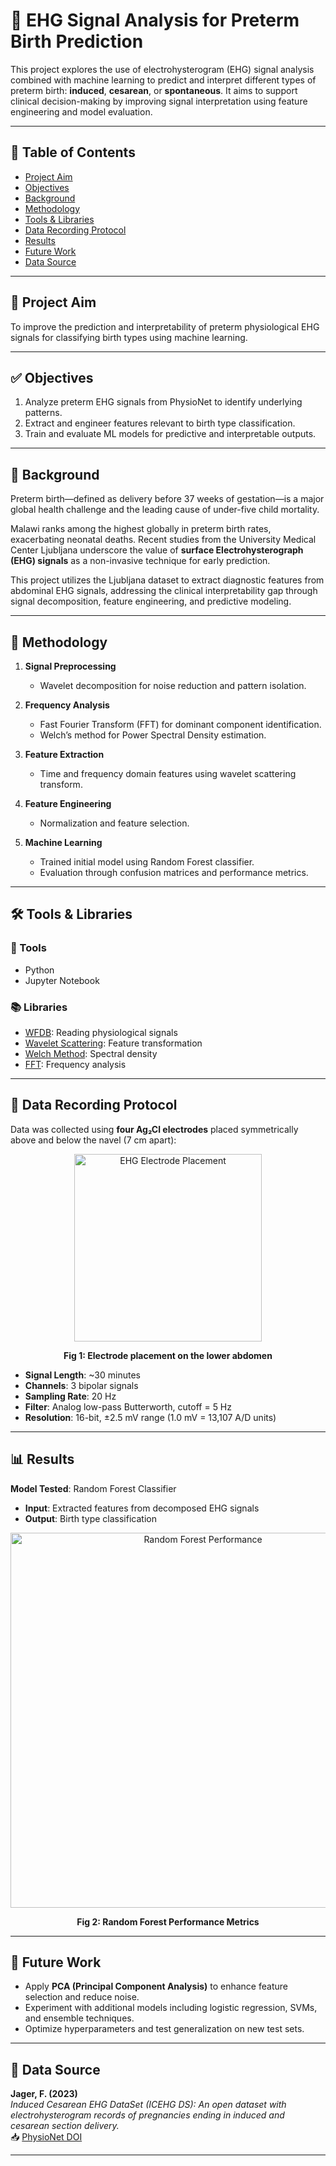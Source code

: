 # 🧠 EHG Signal Analysis for Preterm Birth Prediction

This project explores the use of electrohysterogram (EHG) signal analysis combined with machine learning to predict and interpret different types of preterm birth: **induced**, **cesarean**, or **spontaneous**. It aims to support clinical decision-making by improving signal interpretation using feature engineering and model evaluation.

---

## 📌 Table of Contents
- [Project Aim](#project-aim)
- [Objectives](#objectives)
- [Background](#background)
- [Methodology](#methodology)
- [Tools & Libraries](#tools--libraries)
- [Data Recording Protocol](#data-recording-protocol)
- [Results](#results)
- [Future Work](#future-work)
- [Data Source](#data-source)

---

## 🎯 Project Aim

To improve the prediction and interpretability of preterm physiological EHG signals for classifying birth types using machine learning.

---

## ✅ Objectives

1. Analyze preterm EHG signals from PhysioNet to identify underlying patterns.  
2. Extract and engineer features relevant to birth type classification.  
3. Train and evaluate ML models for predictive and interpretable outputs.

---

## 🧠 Background

Preterm birth—defined as delivery before 37 weeks of gestation—is a major global health challenge and the leading cause of under-five child mortality.

Malawi ranks among the highest globally in preterm birth rates, exacerbating neonatal deaths. Recent studies from the University Medical Center Ljubljana underscore the value of **surface Electrohysterograph (EHG) signals** as a non-invasive technique for early prediction.

This project utilizes the Ljubljana dataset to extract diagnostic features from abdominal EHG signals, addressing the clinical interpretability gap through signal decomposition, feature engineering, and predictive modeling.

---

## 🔬 Methodology

1. **Signal Preprocessing**
   - Wavelet decomposition for noise reduction and pattern isolation.

2. **Frequency Analysis**
   - Fast Fourier Transform (FFT) for dominant component identification.
   - Welch’s method for Power Spectral Density estimation.

3. **Feature Extraction**
   - Time and frequency domain features using wavelet scattering transform.

4. **Feature Engineering**
   - Normalization and feature selection.

5. **Machine Learning**
   - Trained initial model using Random Forest classifier.
   - Evaluation through confusion matrices and performance metrics.

---

## 🛠️ Tools & Libraries

### 🧪 Tools
- Python  
- Jupyter Notebook

### 📚 Libraries
- [WFDB](https://wfdb.readthedocs.io/en/latest/): Reading physiological signals  
- [Wavelet Scattering](https://www.mathworks.com/help/wavelet/ug/wavelet-scattering.html): Feature transformation  
- [Welch Method](https://docs.scipy.org/doc/scipy/reference/generated/scipy.signal.welch.html): Spectral density  
- [FFT](https://docs.scipy.org/doc/scipy/reference/generated/scipy.fft.fft.html): Frequency analysis  

---

## 🧾 Data Recording Protocol

Data was collected using **four Ag₂Cl electrodes** placed symmetrically above and below the navel (7 cm apart):

<div align="center">
    <img src="https://github.com/Amos77Robert/Electrohysterograph-EHG-for-Preterm-Birth-Signal-Analysis/blob/main/data/Figure_1.jpg" alt="EHG Electrode Placement" width="300">
    <p><b>Fig 1: Electrode placement on the lower abdomen</b></p>
</div>

- **Signal Length**: ~30 minutes  
- **Channels**: 3 bipolar signals  
- **Sampling Rate**: 20 Hz  
- **Filter**: Analog low-pass Butterworth, cutoff = 5 Hz  
- **Resolution**: 16-bit, ±2.5 mV range (1.0 mV = 13,107 A/D units)

---

## 📊 Results

**Model Tested**: Random Forest Classifier  
- **Input**: Extracted features from decomposed EHG signals  
- **Output**: Birth type classification  

<div align="center">
  <img src="https://github.com/Amos77Robert/EHG-Signal-Analysis-for-Preterm-Birth-Prediction/blob/main/experiments/results/Trained%20ML%20models/Random%20Forest%20Performance%20metrics.PNG?raw=true" alt="Random Forest Performance" width="600"/>
  <p><b>Fig 2: Random Forest Performance Metrics</b></p>
</div>

---

## 🔁 Future Work

- Apply **PCA (Principal Component Analysis)** to enhance feature selection and reduce noise.  
- Experiment with additional models including logistic regression, SVMs, and ensemble techniques.  
- Optimize hyperparameters and test generalization on new test sets.

---

## 🧬 Data Source

**Jager, F. (2023)**  
*Induced Cesarean EHG DataSet (ICEHG DS): An open dataset with electrohysterogram records of pregnancies ending in induced and cesarean section delivery.*  
📥 [PhysioNet DOI](https://doi.org/10.13026/zw34-n382)

---
